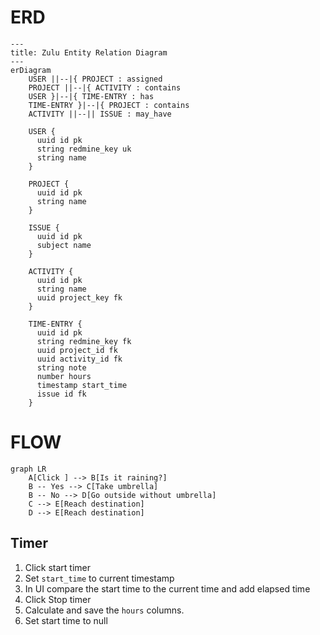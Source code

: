 # ERD

```mermaid
---
title: Zulu Entity Relation Diagram
---
erDiagram
    USER ||--|{ PROJECT : assigned
    PROJECT ||--|{ ACTIVITY : contains
    USER }|--|{ TIME-ENTRY : has
    TIME-ENTRY }|--|{ PROJECT : contains
    ACTIVITY ||--|| ISSUE : may_have

    USER {
      uuid id pk
      string redmine_key uk
      string name
    }

    PROJECT {
      uuid id pk
      string name
    }

    ISSUE {
      uuid id pk
      subject name
    }

    ACTIVITY {
      uuid id pk
      string name
      uuid project_key fk
    }

    TIME-ENTRY {
      uuid id pk
      string redmine_key fk
      uuid project_id fk
      uuid activity_id fk
      string note
      number hours
      timestamp start_time
      issue id fk
    }
```

# FLOW

```mermaid
graph LR
    A[Click ] --> B[Is it raining?]
    B -- Yes --> C[Take umbrella]
    B -- No --> D[Go outside without umbrella]
    C --> E[Reach destination]
    D --> E[Reach destination]
```

## Timer

1. Click start timer
2. Set `start_time` to current timestamp
3. In UI compare the start time to the current time and add elapsed time
4. Click Stop timer
5. Calculate and save the `hours` columns.
6. Set start time to null
